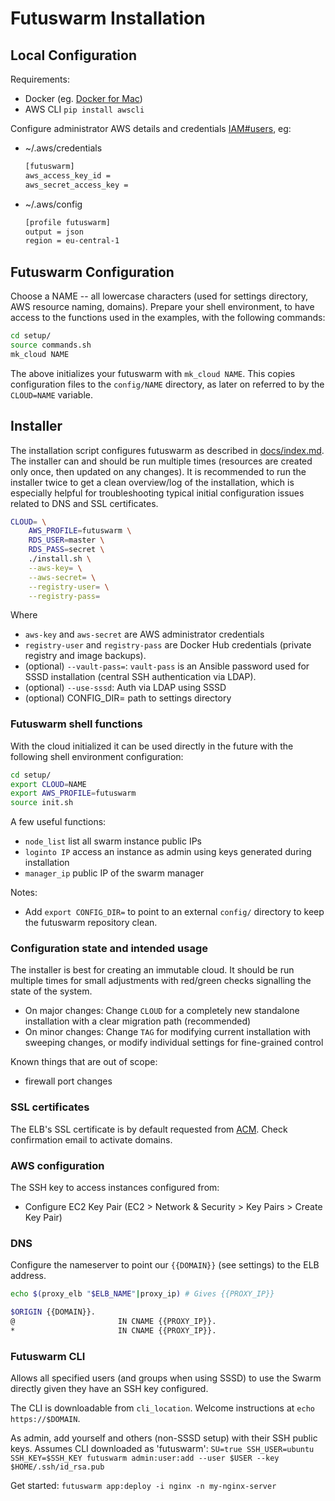 # Futuswarm Installation

## Local Configuration

Requirements:
 * Docker (eg. [Docker for Mac](https://docs.docker.com/docker-for-mac/))
 * AWS CLI `pip install awscli`

Configure administrator AWS details and credentials [IAM#users](https://console.aws.amazon.com/iam/home?#/users), eg:

* ~/.aws/credentials

    ```bash
    [futuswarm]
    aws_access_key_id =
    aws_secret_access_key =
    ```

* ~/.aws/config

    ```bash
    [profile futuswarm]
    output = json
    region = eu-central-1
    ```

## Futuswarm Configuration

Choose a NAME -- all lowercase characters (used for settings directory, AWS resource naming, domains). Prepare your shell environment, to have access to the functions used in the examples, with the following commands:

```sh
cd setup/
source commands.sh
mk_cloud NAME
```

The above initializes your futuswarm with `mk_cloud NAME`. This copies configuration files to the `config/NAME` directory, as later on referred to by the `CLOUD=NAME` variable.

## Installer

The installation script configures futuswarm as described in [docs/index.md](index.md). The installer can and should be run multiple times (resources are created only once, then updated on any changes). It is recommended to run the installer twice to get a clean overview/log of the installation, which is especially helpful for troubleshooting typical initial configuration issues related to DNS and SSL certificates.

```sh
CLOUD= \
    AWS_PROFILE=futuswarm \
    RDS_USER=master \
    RDS_PASS=secret \
    ./install.sh \
    --aws-key= \
    --aws-secret= \
    --registry-user= \
    --registry-pass=
```

Where
 * `aws-key` and `aws-secret` are AWS administrator credentials
 * `registry-user` and `registry-pass` are Docker Hub credentials (private registry and image backups).
 * (optional) `--vault-pass=`: `vault-pass` is an Ansible password used for SSSD installation (central SSH authentication via LDAP).
 * (optional) `--use-sssd`: Auth via LDAP using SSSD
 * (optional) CONFIG_DIR= path to settings directory

### Futuswarm shell functions

With the cloud initialized it can be used directly in the future with the following shell environment configuration:

```sh
cd setup/
export CLOUD=NAME
export AWS_PROFILE=futuswarm
source init.sh
```

A few useful functions:
 * `node_list` list all swarm instance public IPs
 * `loginto IP` access an instance as admin using keys generated during installation
 * `manager_ip` public IP of the swarm manager

Notes:
 * Add `export CONFIG_DIR=` to point to an external `config/` directory to keep the futuswarm repository clean.

### Configuration state and intended usage

The installer is best for creating an immutable cloud. It should be run multiple times for small adjustments with red/green checks signalling the state of the system.
 * On major changes: Change `CLOUD` for a completely new standalone installation with a clear migration path (recommended)
 * On minor changes: Change `TAG` for modifying current installation with sweeping changes, or modify individual settings for fine-grained control

Known things that are out of scope:
 * firewall port changes

### SSL certificates

The ELB's SSL certificate is by default requested from [ACM](https://aws.amazon.com/certificate-manager/). Check confirmation email to activate domains.

### AWS configuration

The SSH key to access instances configured from:
  * Configure EC2 Key Pair (EC2 > Network & Security > Key Pairs > Create Key Pair)

### DNS

Configure the nameserver to point our `{{DOMAIN}}` (see settings) to the ELB address.

```sh
echo $(proxy_elb "$ELB_NAME"|proxy_ip) # Gives {{PROXY_IP}}
```

```sh
$ORIGIN {{DOMAIN}}.
@                       IN CNAME {{PROXY_IP}}.
*                       IN CNAME {{PROXY_IP}}.
```

### Futuswarm CLI

Allows all specified users (and groups when using SSSD) to use the Swarm directly given they have an SSH key configured.

The CLI is downloadable from `cli_location`. Welcome instructions at `echo https://$DOMAIN`.

As admin, add yourself and others (non-SSSD setup) with their SSH public keys. Assumes CLI downloaded as 'futuswarm':
`SU=true SSH_USER=ubuntu SSH_KEY=$SSH_KEY futuswarm admin:user:add --user $USER --key $HOME/.ssh/id_rsa.pub`

Get started: `futuswarm app:deploy -i nginx -n my-nginx-server`


